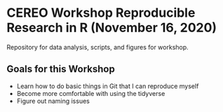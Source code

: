 # CEREO Workshop Reproducible Research in R (November 16, 2020)

Repository for data analysis, scripts, and figures for workshop.

## Goals for this Workshop 

- Learn how to do basic things in Git that I can reproduce myself 
- Become more comfortable with using the tidyverse 
- Figure out naming issues 